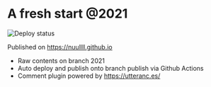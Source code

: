 # A fresh start @2021

![Deploy status](https://github.com/nuullll/nuullll.github.io/actions/workflows/github-pages.yml/badge.svg)

Published on https://nuullll.github.io

- Raw contents on branch 2021
- Auto deploy and publish onto branch publish via Github Actions
- Comment plugin powered by https://utteranc.es/
